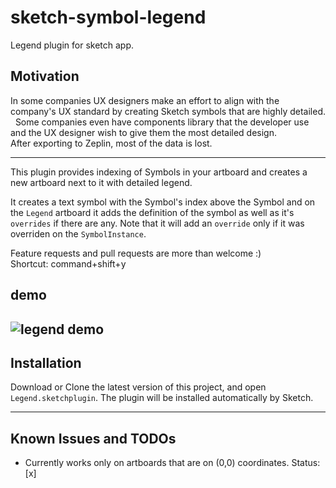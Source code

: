 # sketch-symbol-legend
Legend plugin for sketch app.
## Motivation  
In some companies UX designers make an effort to align with the company's UX standard by creating Sketch symbols that are highly detailed.  
Some companies even have components library that the developer use and the UX designer wish to give them the most detailed design.  
After exporting to Zeplin, most of the data is lost.  

---
This plugin provides indexing of Symbols in your artboard and creates a new artboard next to it with detailed legend.

It creates a text symbol with the Symbol's index above the Symbol and on the `Legend` artboard it adds the definition of the symbol as well as it's `overrides` if there are any. 
Note that it will add an `override` only if it was overriden on the `SymbolInstance`.

Feature requests and pull requests are more than welcome :)  
Shortcut: command+shift+y  
## demo

![legend demo](https://raw.githubusercontent.com/amimagid/sketch-symbol-legend/master/LegendPlugin.gif)
---
## Installation
Download or Clone the latest version of this project, and open `Legend.sketchplugin`. The plugin will be installed automatically by Sketch.

---
## Known Issues and TODOs
- Currently works only on artboards that are on (0,0) coordinates. Status: [x]

